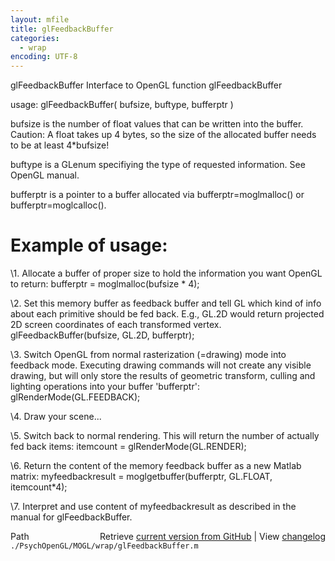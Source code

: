 ```yaml
---
layout: mfile
title: glFeedbackBuffer
categories:
  - wrap
encoding: UTF-8
---
```


glFeedbackBuffer  Interface to OpenGL function glFeedbackBuffer

usage:  glFeedbackBuffer( bufsize, buftype, bufferptr )

bufsize is the number of float values that can be written into the buffer.
Caution: A float takes up 4 bytes, so the size of the allocated buffer needs
to be at least 4\*bufsize!

buftype is a GLenum specifiying the type of requested information. See OpenGL manual.

bufferptr is a pointer to a buffer allocated via bufferptr=moglmalloc() or bufferptr=moglcalloc().

# Example of usage:

\1. Allocate a buffer of proper size to hold the information you want OpenGL to return:
   bufferptr = moglmalloc(bufsize \* 4);

\2. Set this memory buffer as feedback buffer and tell GL which kind of info about each
   primitive should be fed back. E.g., GL.2D would return projected 2D screen coordinates of
   each transformed vertex.
   glFeedbackBuffer(bufsize, GL.2D, bufferptr);

\3. Switch OpenGL from normal rasterization (=drawing) mode into feedback mode. Executing
   drawing commands will not create any visible drawing, but will only store the results
   of geometric transform, culling and lighting operations into your buffer 'bufferptr':
   glRenderMode(GL.FEEDBACK);

\4. Draw your scene...

\5. Switch back to normal rendering. This will return the number of actually fed back items:
   itemcount = glRenderMode(GL.RENDER);

\6. Return the content of the memory feedback buffer as a new Matlab matrix:
   myfeedbackresult = moglgetbuffer(bufferptr, GL.FLOAT, itemcount\*4);

\7. Interpret and use content of myfeedbackresult as described in the manual for glFeedbackBuffer.


<div class="code_header" style="text-align:right;">
  <span style="float:left;">Path&nbsp;&nbsp;</span> <span class="counter">Retrieve <a href=
  "https://raw.github.com/Psychtoolbox-3/Psychtoolbox-3/beta/./PsychOpenGL/MOGL/wrap/glFeedbackBuffer.m">current version from GitHub</a> | View <a href=
  "https://github.com/Psychtoolbox-3/Psychtoolbox-3/commits/beta/./PsychOpenGL/MOGL/wrap/glFeedbackBuffer.m">changelog</a></span>
</div>
<div class="code">
  <code>./PsychOpenGL/MOGL/wrap/glFeedbackBuffer.m</code>
</div>
